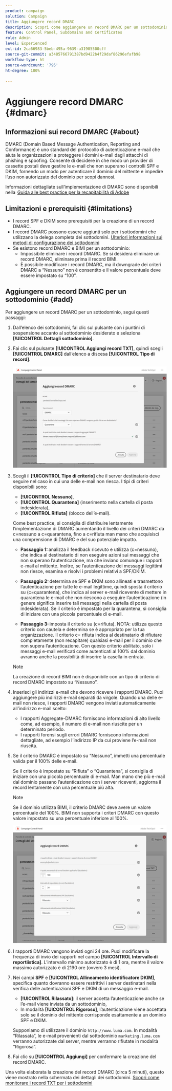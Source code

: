 ```yaml
---
product: campaign
solution: Campaign
title: Aggiungere record DMARC
description: Scopri come aggiungere un record DMARC per un sottodominio.
feature: Control Panel, Subdomains and Certificates
role: Admin
level: Experienced
exl-id: 2ca66983-5beb-495a-9639-a31905500cff
source-git-commit: a3485766791387bd9422b4f29daf86296efafb98
workflow-type: ht
source-wordcount: '795'
ht-degree: 100%

---
```


# Aggiungere record DMARC {#dmarc}

## Informazioni sui record DMARC {#about}

DMARC (Domain Based Message Authentication, Reporting and Conformance) è uno standard del protocollo di autenticazione e-mail che aiuta le organizzazioni a proteggere i domini e-mail dagli attacchi di phishing e spoofing. Consente di decidere in che modo un provider di cassette postali deve gestire le e-mail che non superano i controlli SPF e DKIM, fornendo un modo per autenticare il dominio del mittente e impedire l’uso non autorizzato del dominio per scopi dannosi.

Informazioni dettagliate sull’implementazione di DMARC sono disponibili nella  [Guida alle best practice per la recapitabilità di Adobe](https://experienceleague.adobe.com/docs/deliverability-learn/deliverability-best-practice-guide/additional-resources/technotes/implement-dmarc.html?lang=it)

## Limitazioni e prerequisiti {#limitations}

* I record SPF e DKIM sono prerequisiti per la creazione di un record DMARC.
* I record DMARC possono essere aggiunti solo per i sottodomini che utilizzano la delega completa dei sottodomini. [Ulteriori informazioni sui metodi di configurazione dei sottodomini](subdomains-branding.md#subdomain-delegation-methods)
* Se esistono record DMARC e BIMI per un sottodominio:
   * Impossibile eliminare i record DMARC. Se si desidera eliminare un record DMARC, eliminare prima il record BIMI.
   * È possibile modificare i record DMARC, ma il downgrade dei criteri DMARC a “Nessuno” non è consentito e il valore percentuale deve essere impostato su “100”.

## Aggiungere un record DMARC per un sottodominio {#add}

Per aggiungere un record DMARC per un sottodominio, segui questi passaggi:

1. Dall’elenco dei sottodomini, fai clic sul pulsante con i puntini di sospensione accanto al sottodominio desiderato e seleziona **[!UICONTROL Dettagli sottodominio]**.

1. Fai clic sul pulsante **[!UICONTROL Aggiungi record TXT]**, quindi scegli **[!UICONTROL DMARC]** dall’elenco a discesa **[!UICONTROL Tipo di record]**.

   ![](assets/dmarc-add.png)

1. Scegli il **[!UICONTROL Tipo di criterio]** che il server destinatario deve seguire nel caso in cui una delle e-mail non riesca. I tipi di criteri disponibili sono:

   * **[!UICONTROL Nessuno]**,
   * **[!UICONTROL Quarantena]** (inserimento nella cartella di posta indesiderata),
   * **[!UICONTROL Rifiuta]** (blocco dell’e-mail).

   Come best practice, si consiglia di distribuire lentamente l’implementazione di DMARC aumentando il livello dei criteri DMARC da c=nessuno a c=quarantena, fino a c=rifiuta man mano che acquisisci una comprensione di DMARC e del suo potenziale impatto.

   * **Passaggio 1:** analizza il feedback ricevuto e utilizza (c=nessuno), che indica al destinatario di non eseguire azioni sui messaggi che non superano l’autenticazione, ma che inviano comunque i rapporti e-mail al mittente. Inoltre, se l’autenticazione dei messaggi legittimi non riesce, esamina e risolvi i problemi relativi a SPF/DKIM.

   * **Passaggio 2:** determina se SPF e DKIM sono allineati e trasmettono l’autenticazione per tutte le e-mail legittime, quindi sposta il criterio su (c=quarantena), che indica al server e-mail ricevente di mettere in quarantena le e-mail che non riescono a eseguire l’autenticazione (in genere significa inserire tali messaggi nella cartella di posta indesiderata). Se il criterio è impostato per la quarantena, si consiglia di iniziare con una piccola percentuale di e-mail.

   * **Passaggio 3:** imposta il criterio su (c=rifiuta). NOTA: utilizza questo criterio con cautela e determina se è appropriato per la tua organizzazione. Il criterio c= rifiuta indica al destinatario di rifiutare completamente (non recapitare) qualsiasi e-mail per il dominio che non supera l’autenticazione. Con questo criterio abilitato, solo i messaggi e-mail verificati come autenticati al 100% dal dominio avranno anche la possibilità di inserire la casella in entrata.

   >[!NOTE]
   >
   > La creazione di record BIMI non è disponibile con un tipo di criterio di record DMARC impostato su “Nessuno”.

1. Inserisci gli indirizzi e-mail che devono ricevere i rapporti DMARC. Puoi aggiungere più indirizzi e-mail separati da virgole. Quando una delle e-mail non riesce, i rapporti DMARC vengono inviati automaticamente all’indirizzo e-mail scelto:

   * I rapporti Aggregate-DMARC forniscono informazioni di alto livello come, ad esempio, il numero di e-mail non riuscite per un determinato periodo.
   * I rapporti forensi sugli errori DMARC forniscono informazioni dettagliate, ad esempio l’indirizzo IP da cui proviene l’e-mail non riuscita.

1. Se il criterio DMARC è impostato su “Nessuno”, immetti una percentuale valida per il 100% delle e-mail.

   Se il criterio è impostato su “Rifiuta” o “Quarantena”, si consiglia di iniziare con una piccola percentuale di e-mail. Man mano che più e-mail dal dominio passano l’autenticazione con i server riceventi, aggiorna il record lentamente con una percentuale più alta.

   >[!NOTE]
   >
   >Se il dominio utilizza BIMI, il criterio DMARC deve avere un valore percentuale del 100%. BIMI non supporta i criteri DMARC con questo valore impostato su una percentuale inferiore al 100%.

   ![](assets/dmarc-add2.png)

1. I rapporti DMARC vengono inviati ogni 24 ore. Puoi modificare la frequenza di invio dei rapporti nel campo **[!UICONTROL Intervallo di reportiistica]**. L’intervallo minimo autorizzato è di 1 ora, mentre il valore massimo autorizzato è di 2190 ore (ovvero 3 mesi).

1. Nei campi **SPF** e **[!UICONTROL Allineamento identificatore DKIM]**, specifica quanto dovranno essere restrittivi i server destinatari nella verifica delle autenticazioni SPF e DKIM di un messaggio e-mail.

   * **[!UICONTROL Rilassato]**: il server accetta l’autenticazione anche se l’e-mail viene inviata da un sottodominio,
   * In modalità **[!UICONTROL Rigoroso]**, l’autenticazione viene accettata solo se il dominio del mittente corrisponde esattamente a un dominio SPF e DKIM.

   Supponiamo di utilizzare il dominio `http://www.luma.com`. In modalità “Rilassata”, le e-mail provenienti dal sottodominio `marketing.luma.com` verranno autorizzate dal server, mentre verranno rifiutate in modalità “Rigorosa”.

1. Fai clic su **[!UICONTROL Aggiungi]** per confermare la creazione del record DMARC.

Una volta elaborata la creazione del record DMARC (circa 5 minuti), questo viene mostrato nella schermata dei dettagli dei sottodomini. [Scopri come monitorare i record TXT per i sottodomini](gs-txt-records.md#monitor)
